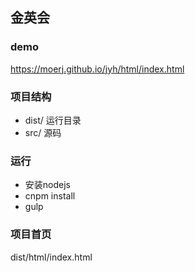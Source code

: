 ## 金英会

### demo
https://moerj.github.io/jyh/html/index.html

### 项目结构
- dist/ 运行目录
- src/ 源码

### 运行
- 安装nodejs
- cnpm install
- gulp

### 项目首页
dist/html/index.html


